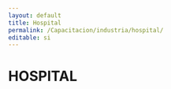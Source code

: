 ```yaml
---
layout: default
title: Hospital
permalink: /Capacitacion/industria/hospital/
editable: si
---
```


# HOSPITAL

